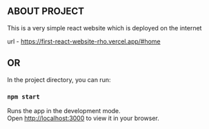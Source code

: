 
## ABOUT PROJECT

This is a very simple react website which is deployed on the internet

url - https://first-react-website-rho.vercel.app/#home

## OR

In the project directory, you can run:

### `npm start`

Runs the app in the development mode.\
Open [http://localhost:3000](http://localhost:3000) to view it in your browser.
